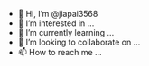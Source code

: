 - 👋 Hi, I’m @jiapai3568
- 👀 I’m interested in ...
- 🌱 I’m currently learning ...
- 💞️ I’m looking to collaborate on ...
- 📫 How to reach me ...

<!---
jiapai3568/jiapai3568 is a ✨ special ✨ repository because its `README.md` (this file) appears on your GitHub profile.
You can click the Preview link to take a look at your changes.
--->
